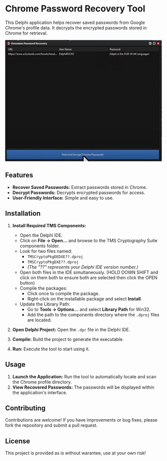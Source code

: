 <h1>Chrome Password Recovery Tool</h1>

<p>This Delphi application helps recover saved passwords from Google Chrome's profile data. It decrypts the encrypted passwords stored in Chrome for retrieval.</p>

<!-- Replace 'Preview.png' with the path to your actual image file -->
<p align="center">
  <img src="Preview.png" alt="Screenshot of the Chrome Password Recovery Tool" style="max-width:100%; height:auto;">
</p>

<h2>Features</h2>
<ul>
  <li><strong>Recover Saved Passwords:</strong> Extract passwords stored in Chrome.</li>
  <li><strong>Decrypt Passwords:</strong> Decrypts encrypted passwords for access.</li>
  <li><strong>User-Friendly Interface:</strong> Simple and easy to use.</li>
</ul>

## Installation

1. **Install Required TMS Components:**
   - Open the Delphi IDE.
   - Click on **File -> Open...** and browse to the TMS Cryptography Suite components folder.
   - Look for two files named:
     - `TMSCryptoPkgDEDXE??.dproj`
     - `TMSCryptoPkgDXE??.dproj`
     - *(The "??" represents your Delphi IDE version number.)*
   - Open both files in the IDE simultaneously. (HOLD DOWN SHIFT and click on them both to ensure both are selected then click the OPEN button)
   - Compile the packages:
     - Click once to compile the package.
     - Right-click on the installable package and select **Install**.
   - Update the Library Path:
     - Go to **Tools -> Options...** and select **Library Path** for Win32.
     - Add the path to the components directory where the `.dproj` files are located.

2. **Open Delphi Project:** Open the `.dpr` file in the Delphi IDE.

3. **Compile:** Build the project to generate the executable.

4. **Run:** Execute the tool to start using it.


<h2>Usage</h2>
<ol>
  <li><strong>Launch the Application:</strong> Run the tool to automatically locate and scan the Chrome profile directory.</li>
  <li><strong>View Recovered Passwords:</strong> The passwords will be displayed within the application's interface.</li>
</ol>

<h2>Contributing</h2>
<p>Contributions are welcome! If you have improvements or bug fixes, please fork the repository and submit a pull request.</p>

<h2>License</h2>
<p>This project is provided as is without warantee, use at your own risk!</p>
